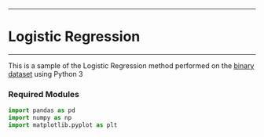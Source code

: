 ***
# Logistic Regression
***
This is a sample of the Logistic Regression method performed on the [binary dataset](https://stats.idre.ucla.edu/stat/data/binary.csv) using Python 3

### Required Modules
```python
import pandas as pd
import numpy as np
import matplotlib.pyplot as plt
```
